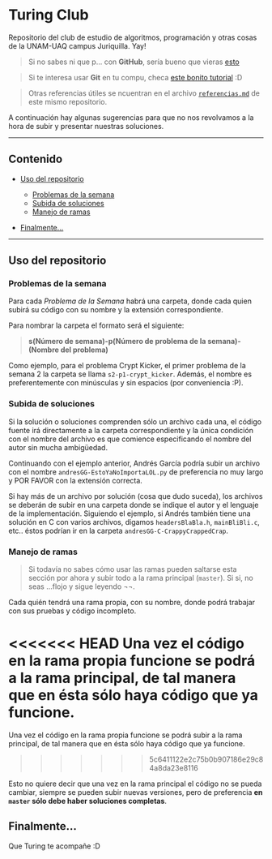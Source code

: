 
# **Turing Club**
 Repositorio del club de estudio de algoritmos, programación y otras cosas de la UNAM-UAQ campus Juriquilla. Yay!

> Si no sabes ni que p... con **GitHub**, sería bueno que vieras [esto](https://guides.github.com/)

> Si te interesa usar **Git** en tu compu, checa [este bonito tutorial](https://try.github.io/levels/1/challenges/1) :D

> Otras referencias útiles se ncuentran en el archivo [`referencias.md`]() de este mismo repositorio.

A continuación hay algunas sugerencias para que no nos revolvamos a la hora de subir y presentar nuestras soluciones.


----------


## Contenido

- [Uso del repositorio](#uso-del-repositorio)
	- [Problemas de la semana](#problemas-de-la-semana)
	- [Subida de soluciones](#subida-de-soluciones)
	- [Manejo de ramas](#manejo-de-ramas)


- [Finalmente...](#finalmente...)


----------


## Uso del repositorio

### Problemas de la semana
Para cada *Problema de la Semana* habrá una carpeta, donde cada quien subirá su código con su nombre y la extensión correspondiente.

Para nombrar la carpeta el formato será el siguiente:

> **s(Número de semana)-p(Número de problema de la semana)-(Nombre del problema)**

Como ejemplo, para el problema Crypt Kicker, el primer problema de la semana 2 la carpeta se llama `s2-p1-crypt_kicker`. Además, el nombre es preferentemente con minúsculas y sin espacios (por conveniencia :P).



### Subida de soluciones
Si la solución o soluciones comprenden sólo un archivo cada una, el código fuente irá directamente a la carpeta correspondiente y la única condición con el nombre del archivo es que comience especificando el nombre del autor sin mucha ambigüedad.

Continuando con el ejemplo anterior, Andrés García podría subir un archivo con el nombre `andresGG-EstoYaNoImportaLOL.py` de preferencia no muy largo y POR FAVOR con la extensión correcta.

Si hay más de un archivo por solución (cosa que dudo suceda), los archivos se deberán de subir en una carpeta donde se indique el autor y el lenguaje de la implementación. Siguiendo el ejemplo, si Andrés también tiene una solución en C con varios archivos, digamos `headersBlaBla.h`, `mainBliBli.c`, etc.. éstos podrían ir en la carpeta `andresGG-C-CrappyCrappedCrap`.



### Manejo de ramas
> Si todavía no sabes cómo usar las ramas pueden saltarse esta sección por ahora y subir todo a la rama principal (`master`). Si si, no seas ...flojo y sigue leyendo ¬¬.

Cada quién tendrá una rama propia, con su nombre, donde podrá trabajar con sus pruebas y código incompleto.

<<<<<<< HEAD
Una vez el código en la rama propia funcione se podrá a la rama principal, de tal manera que en ésta sólo haya código que ya funcione.
=======
Una vez el código en la rama propia funcione se podrá subir a la rama principal, de tal manera que en ésta sólo haya código que ya funcione.
>>>>>>> 5c6411122e2c75b0b907186e29c84a8da23e8116

Esto no quiere decir que una vez en la rama principal el código no se pueda cambiar, siempre se pueden subir nuevas versiones, pero de preferencia **en `master` sólo debe haber soluciones completas**.



## Finalmente...
Que Turing te acompañe :D
